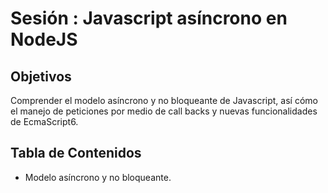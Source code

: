 # Sesión : Javascript asíncrono en NodeJS

## Objetivos

Comprender el modelo asíncrono y no bloqueante de Javascript, así cómo el manejo de peticiones por medio de call backs y nuevas funcionalidades de EcmaScript6.

## Tabla de Contenidos

- Modelo asíncrono y no bloqueante.
